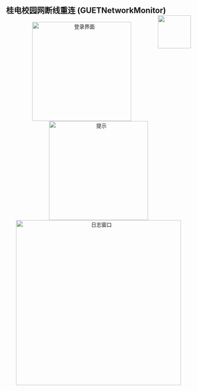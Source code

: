 ## 桂电校园网断线重连 (GUETNetworkMonitor) [<img src="https://wrm244.github.io/svg/logo_large.svg" width="90" height="90" align="right">](https://wrm244.gxist.cn/)
<p align=center>
<img alt="登录界面" width="270" src="https://github.com/wrm244/GUETNetworkMonitor/assets/54385511/a8ca3419-635a-4e80-af8c-7a8cdbac897c" />

<img alt="提示" width="270" src="https://github.com/wrm244/GUETNetworkMonitor/assets/54385511/4d149074-5024-49ca-ab21-f26db6f4b4f2" />

<img alt="日志窗口" width="450" src="https://github.com/wrm244/GUETNetworkMonitor/assets/54385511/e00ea5fb-c52b-4762-b3e2-6231cc51b394" />
</p>

